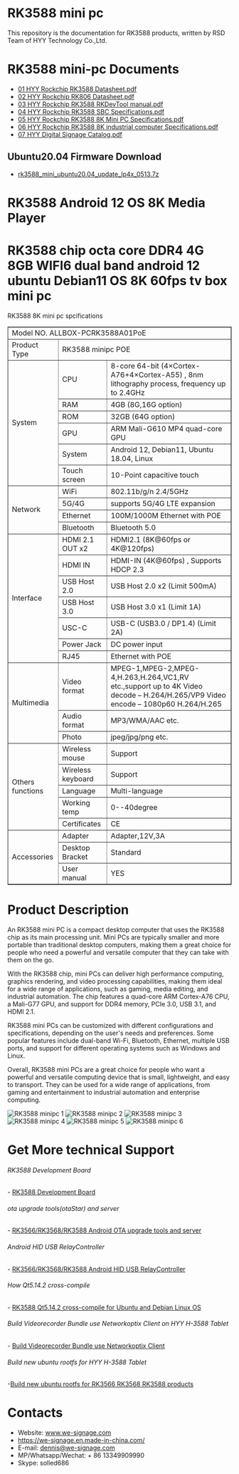 # RK3588 mini pc
This repository is the documentation for RK3588 products, written by RSD Team of HYY Technology Co.,Ltd.
# RK3588 mini-pc Documents
- [01 HYY Rockchip RK3588 Datasheet.pdf](./RK3588_Documents/01_HYY_Rockchip_RK3588_Datasheet.pdf?raw=true)
- [02 HYY Rockchip RK806 Datasheet.pdf](./RK3588_Documents/02_HYY_Rockchip_RK806_Datasheet.pdf?raw=true)
- [03 HYY Rockchip RK3588 RKDevTool manual.pdf](./RK3588_Documents/03_HYY_RKDevTool_manual.pdf?raw=true)
- [04 HYY Rockchip RK3588 SBC Specifications.pdf](./RK3588_Documents/04_HYY_RK3588_SBC_Specifications.pdf?raw=true)
- [05 HYY Rockchip RK3588 8K Mini PC Specifications.pdf](./RK3588_Documents/05_HYY_Rockchip_RK3588_8K_Mini_PC_Specifications.pdf?raw=true)
- [06 HYY Rockchip RK3588 8K industrial computer Specifications.pdf](./RK3588_Documents/06_HYY_RK3588_8K_industrial_computer_specs.pdf?raw=true)
- [07 HYY Digital Signage Catalog.pdf](./RK3588_Documents/07_HYY_Digital_Signage_Catalog.pdf?raw=true)
## Ubuntu20.04 Firmware Download
- [rk3588_mini_ubuntu20.04_update_lp4x_0513.7z](https://1drv.ms/u/s!AqvWy-LFD_JhijgLmUHoKw-JnXcN?e=L0PMag)
# RK3588 Android 12 OS 8K Media Player
# RK3588 chip octa core DDR4 4G 8GB WIFI6 dual band android 12 ubuntu Debian11 OS 8K 60fps tv box mini pc

RK3588 8K mini pc spcifications
<table border="1">
    <tr>
        <td colspan="3">Model NO. ALLBOX-PCRK3588A01PoE </td>
    </tr>
    <tr>
        <td>Product Type</td>
        <td colspan="2">RK3588 minipc POE</td>
    </tr>
    <tr>
        <td rowspan="6">System</td>
        <td>CPU</td>
        <td>8-core 64-bit (4×Cortex-A76+4×Cortex-A55) , 8nm lithography process, frequency up to 2.4GHz</td>
    </tr>
    <tr>
        <td>RAM</td>
        <td>4GB (8G,16G option)</td>
    </tr>
    <tr>
        <td>ROM</td>
        <td>32GB (64G option)</td>
    </tr>
    <tr>
        <td>GPU</td>
        <td>ARM Mali-G610 MP4 quad-core GPU</td>
    </tr>
    <tr>
        <td>System</td>
        <td>Android 12, Debian11, Ubuntu 18.04, Linux</td>
    </tr> 
    <tr>
        <td>Touch screen</td>
        <td>10-Point capacitive touch</td>
    </tr>
    <tr>
        <td rowspan="4">Network</td>
        <td>WiFi</td>
        <td>802.11b/g/n 2.4/5GHz</td>
    </tr>   
    <tr>
        <td>5G/4G</td>
        <td>supports 5G/4G LTE expansion</td>
    </tr>  
    <tr>
        <td>Ethernet</td>
        <td>100M/1000M Ethernet with POE</td>
    </tr>
    <tr>
        <td>Bluetooth</td>
        <td>Bluetooth 5.0</td>
    </tr>  
    <tr>
        <td rowspan="7">Interface</td>
        <td>HDMI 2.1 OUT x2</td>
        <td>HDMI2.1 (8K@60fps or 4K@120fps)</td>
    </tr>  
    <tr>
        <td>HDMI IN</td>
        <td>HDMI-IN (4K@60fps) , Supports HDCP 2.3</td>
    </tr>
    <tr>
        <td>USB Host 2.0</td>
        <td>USB Host 2.0 x2 (Limit 500mA)</td>
    </tr>
    <tr>
        <td>USB Host 3.0</td>
        <td>USB Host 3.0 x1 (Limit 1A)</td>
    </tr>
    <tr>
        <td>USC-C</td>
        <td>USB-C (USB3.0 / DP1.4) (Limit 2A)</td>
    </tr>    
    <tr>
        <td>Power Jack</td>
        <td>DC power input</td>
    </tr> 
    <tr>
        <td>RJ45</td>
        <td>Ethernet with POE</td>
    </tr> 
    <tr>
        <td rowspan="3">Multimedia</td>
        <td>Video format</td>
        <td>MPEG-1,MPEG-2,MPEG-4,H.263,H.264,VC1,RV etc.,support up to 4K
        Video decode – H.264/H.265/VP9
        Video encode – 1080p60 H.264/H.265</td>
    </tr>
    <tr>
        <td>Audio format</td>
        <td>MP3/WMA/AAC etc.</td>
    </tr>
    <tr>
        <td>Photo</td>
        <td>jpeg/jpg/png etc.</td>
    </tr> 
    <tr>
        <td rowspan="5">Others  functions</td>
        <td>Wireless mouse</td>
        <td>Support</td>
    </tr>
    <tr>
        <td>Wireless keyboard</td>
        <td>Support</td>
    </tr> 
    <tr>
        <td>Language</td>
        <td>Multi-language</td>
    </tr>    
    <tr>
        <td>Working temp</td>
        <td>0--40degree</td>
    </tr>
    <tr>
        <td>Certificates</td>
        <td>CE</td>
    </tr>
    <tr>
        <td rowspan="3">Accessories</td>
        <td>Adapter</td>
        <td>Adapter,12V,3A</td>
    </tr>
    <tr>
        <td>Desktop Bracket</td>
        <td>Standard</td>
    </tr> 
    <tr>
        <td>User manual</td>
        <td>YES</td>
    </tr>                           
</table>

# Product Description
An RK3588 mini PC is a compact desktop computer that uses the RK3588 chip as its main processing unit. Mini PCs are typically smaller and more portable than traditional desktop computers, making them a great choice for people who need a powerful and versatile computer that they can take with them on the go.

With the RK3588 chip, mini PCs can deliver high performance computing, graphics rendering, and video processing capabilities, making them ideal for a wide range of applications, such as gaming, media editing, and industrial automation. The chip features a quad-core ARM Cortex-A76 CPU, a Mali-G77 GPU, and support for DDR4 memory, PCIe 3.0, USB 3.1, and HDMI 2.1.

RK3588 mini PCs can be customized with different configurations and specifications, depending on the user's needs and preferences. Some popular features include dual-band Wi-Fi, Bluetooth, Ethernet, multiple USB ports, and support for different operating systems such as Windows and Linux.

Overall, RK3588 mini PCs are a great choice for people who want a powerful and versatile computing device that is small, lightweight, and easy to transport. They can be used for a wide range of applications, from gaming and entertainment to industrial automation and enterprise computing.

![RK3588 minipc 1](https://github.com/pengyixing/RK3588-Development-Board/blob/main/imgs2/rk3588_minipc_1.jpg)
![RK3588 minipc 2](https://github.com/pengyixing/RK3588-Development-Board/blob/main/imgs2/rk3588_minipc_2.webp)
![RK3588 minipc 3](https://github.com/pengyixing/RK3588-Development-Board/blob/main/imgs2/rk3588_minipc_3.jpg)
![RK3588 minipc 4](https://github.com/pengyixing/RK3588-Development-Board/blob/main/imgs2/rk3588_minipc_4.jpg)
![RK3588 minipc 5](https://github.com/pengyixing/RK3588-Development-Board/blob/main/imgs2/rk3588_minipc_5.webp)
![RK3588 minipc 6](https://github.com/pengyixing/RK3588-Development-Board/blob/main/imgs2/rk3588_minipc_6.jpg)


# Get More technical Support

###### RK3588 Development Board

\- [RK3588 Development Board](https://github.com/industrialtablet/RK3588-Development-Board)

###### ota upgrade tools(otaStar) and server

\- [RK3566/RK3568/RK3588 Android OTA upgrade tools and server](https://github.com/tablet-pc/otastar)

###### Android HID USB RelayController
\- [RK3566/RK3568/RK3588 Android HID USB RelayController](https://github.com/industrialtablet/RK3588-RK3568-RK3566-Tablet-Relay-Controller)

###### How Qt5.14.2 cross-compile

\- [RK3588 Qt5.14.2 cross-compile for Ubuntu and Debian Linux OS](https://github.com/pengyixing/qt-everywhere-src-5.14.2-cross-compile-for-RK3566-RK3568-RK3588)

###### Build Videorecorder Bundle use Networkoptix Client on HYY H-3588 Tablet

\- [Build Videorecorder Bundle use Networkoptix Client](https://github.com/industrialtablet/Build-Videorecorder-Bundle-use-Networkoptix-Client-on-HYY-RK3566-Tablet)

 ###### Build new ubuntu rootfs for HYY H-3588 Tablet

-[Build new ubuntu rootfs for RK3566 RK3568 RK3588 products](https://github.com/industrialtablet/Re-build-ubuntu20.04-rootfs-for-RK3566-RK3568-RK3588)



# Contacts

- Website: www.we-signage.com
- https://we-signage.en.made-in-china.com/
- E-mail: dennis@we-signage.com
- MP/Whatsapp/Wechat: + 86 13349909990
- Skype: solled686
